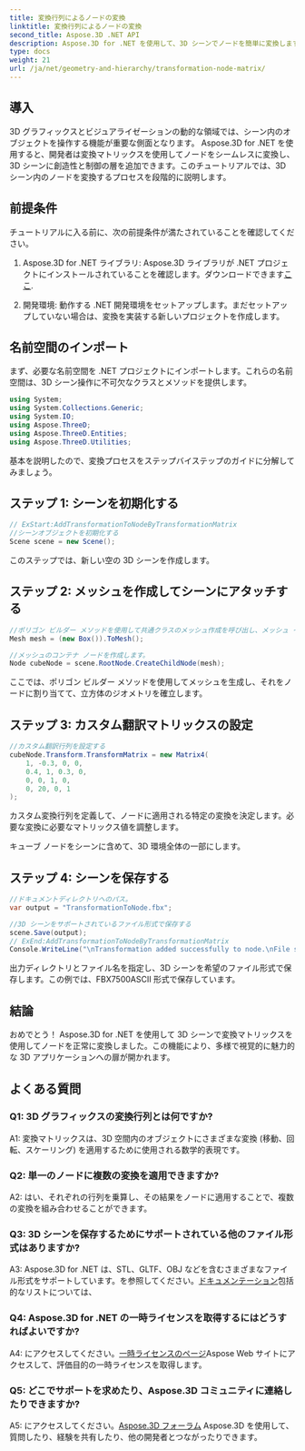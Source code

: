 ```yaml
---
title: 変換行列によるノードの変換
linktitle: 変換行列によるノードの変換
second_title: Aspose.3D .NET API
description: Aspose.3D for .NET を使用して、3D シーンでノードを簡単に変換します。チュートリアルで段階的にノード変換を学習します。
type: docs
weight: 21
url: /ja/net/geometry-and-hierarchy/transformation-node-matrix/
---
```

## 導入

3D グラフィックスとビジュアライゼーションの動的な領域では、シーン内のオブジェクトを操作する機能が重要な側面となります。 Aspose.3D for .NET を使用すると、開発者は変換マトリックスを使用してノードをシームレスに変換し、3D シーンに創造性と制御の層を追加できます。このチュートリアルでは、3D シーン内のノードを変換するプロセスを段階的に説明します。

## 前提条件

チュートリアルに入る前に、次の前提条件が満たされていることを確認してください。

1.  Aspose.3D for .NET ライブラリ: Aspose.3D ライブラリが .NET プロジェクトにインストールされていることを確認します。ダウンロードできます[ここ](https://releases.aspose.com/3d/net/).

2. 開発環境: 動作する .NET 開発環境をセットアップします。まだセットアップしていない場合は、変換を実装する新しいプロジェクトを作成します。

## 名前空間のインポート

まず、必要な名前空間を .NET プロジェクトにインポートします。これらの名前空間は、3D シーン操作に不可欠なクラスとメソッドを提供します。

```csharp
using System;
using System.Collections.Generic;
using System.IO;
using Aspose.ThreeD;
using Aspose.ThreeD.Entities;
using Aspose.ThreeD.Utilities;
```

基本を説明したので、変換プロセスをステップバイステップのガイドに分解してみましょう。

## ステップ 1: シーンを初期化する

```csharp
// ExStart:AddTransformationToNodeByTransformationMatrix
//シーンオブジェクトを初期化する
Scene scene = new Scene();

```

このステップでは、新しい空の 3D シーンを作成します。

## ステップ 2: メッシュを作成してシーンにアタッチする

```csharp
//ポリゴン ビルダー メソッドを使用して共通クラスのメッシュ作成を呼び出し、メッシュ インスタンスを設定します
Mesh mesh = (new Box()).ToMesh();

//メッシュのコンテナ ノードを作成します。
Node cubeNode = scene.RootNode.CreateChildNode(mesh);
```

ここでは、ポリゴン ビルダー メソッドを使用してメッシュを生成し、それをノードに割り当てて、立方体のジオメトリを確立します。

## ステップ 3: カスタム翻訳マトリックスの設定

```csharp
//カスタム翻訳行列を設定する
cubeNode.Transform.TransformMatrix = new Matrix4(
    1, -0.3, 0, 0,
    0.4, 1, 0.3, 0,
    0, 0, 1, 0,
    0, 20, 0, 1
);        
```

カスタム変換行列を定義して、ノードに適用される特定の変換を決定します。必要な変換に必要なマトリックス値を調整します。

キューブ ノードをシーンに含めて、3D 環境全体の一部にします。

## ステップ 4: シーンを保存する

```csharp
//ドキュメントディレクトリへのパス。
var output = "TransformationToNode.fbx";

//3D シーンをサポートされているファイル形式で保存する
scene.Save(output);
// ExEnd:AddTransformationToNodeByTransformationMatrix
Console.WriteLine("\nTransformation added successfully to node.\nFile saved at " + output);
```

出力ディレクトリとファイル名を指定し、3D シーンを希望のファイル形式で保存します。この例では、FBX7500ASCII 形式で保存しています。

## 結論

おめでとう！ Aspose.3D for .NET を使用して 3D シーンで変換マトリックスを使用してノードを正常に変換しました。この機能により、多様で視覚的に魅力的な 3D アプリケーションへの扉が開かれます。

## よくある質問

### Q1: 3D グラフィックスの変換行列とは何ですか?

A1: 変換マトリックスは、3D 空間内のオブジェクトにさまざまな変換 (移動、回転、スケーリング) を適用するために使用される数学的表現です。

### Q2: 単一のノードに複数の変換を適用できますか?

A2: はい、それぞれの行列を乗算し、その結果をノードに適用することで、複数の変換を組み合わせることができます。

### Q3: 3D シーンを保存するためにサポートされている他のファイル形式はありますか?

 A3: Aspose.3D for .NET は、STL、GLTF、OBJ などを含むさまざまなファイル形式をサポートしています。を参照してください。[ドキュメンテーション](https://reference.aspose.com/3d/net/)包括的なリストについては、

### Q4: Aspose.3D for .NET の一時ライセンスを取得するにはどうすればよいですか?

 A4: にアクセスしてください。[一時ライセンスのページ](https://purchase.aspose.com/temporary-license/)Aspose Web サイトにアクセスして、評価目的の一時ライセンスを取得します。

### Q5: どこでサポートを求めたり、Aspose.3D コミュニティに連絡したりできますか?

 A5: にアクセスしてください。[Aspose.3D フォーラム](https://forum.aspose.com/c/3d/18) Aspose.3D を使用して、質問したり、経験を共有したり、他の開発者とつながったりできます。